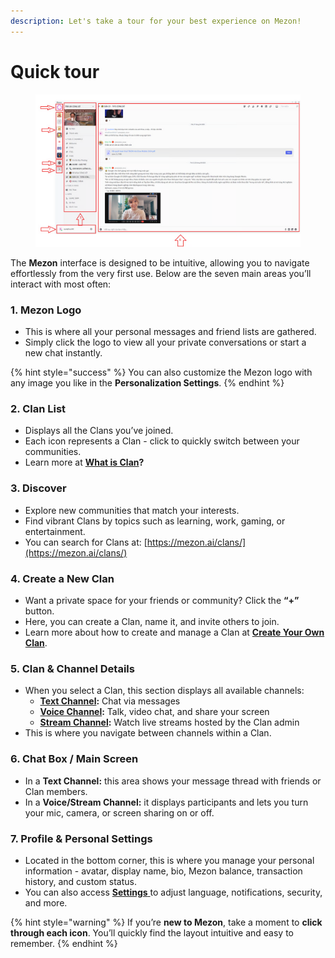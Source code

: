 ```yaml
---
description: Let's take a tour for your best experience on Mezon!
---
```


# Quick tour

<figure><img src="../.gitbook/assets/image (86).png" alt=""><figcaption></figcaption></figure>

The **Mezon** interface is designed to be intuitive, allowing you to navigate effortlessly from the very first use. Below are the seven main areas you’ll interact with most often:

### **1. Mezon Logo**

* This is where all your personal messages and friend lists are gathered.
* Simply click the logo to view all your private conversations or start a new chat instantly.

{% hint style="success" %}
You can also customize the Mezon logo with any image you like in the **Personalization Settings**.
{% endhint %}

### **2. Clan List**

* Displays all the Clans you’ve joined.
* Each icon represents a Clan - click to quickly switch between your communities.
* Learn more at [**What is Clan**](../clan/editor.md)**?**

### **3. Discover**

* Explore new communities that match your interests.
* Find vibrant Clans by topics such as learning, work, gaming, or entertainment.
* You can search for Clans at: [https://mezon.ai/clans/](https://mezon.ai/clans/)

### **4. Create a New Clan**

* Want a private space for your friends or community? Click the **“+”** button.
* Here, you can create a Clan, name it, and invite others to join.
* Learn more about how to create and manage a Clan at [**Create Your Own Clan**](../clan/create-your-own-clan/).

### **5. Clan & Channel Details**

* When you select a Clan, this section displays all available channels:
  * [**Text Channel**](../clan/create-your-own-clan/manage-clan/clan-structure/channels/text-channel/)**:** Chat via messages
  * [**Voice Channel**](../clan/create-your-own-clan/manage-clan/clan-structure/channels/voice-channel.md)**:** Talk, video chat, and share your screen
  * [**Stream Channel**](../clan/create-your-own-clan/manage-clan/clan-structure/channels/stream-channel.md)**:** Watch live streams hosted by the Clan admin
* This is where you navigate between channels within a Clan.

### **6. Chat Box / Main Screen**

* In a **Text Channel:** this area shows your message thread with friends or Clan members.
* In a **Voice/Stream Channel:** it displays participants and lets you turn your mic, camera, or screen sharing on or off.

### **7. Profile & Personal Settings**

* Located in the bottom corner, this is where you manage your personal information - avatar, display name, bio, Mezon balance, transaction history, and custom status.
* You can also access [**Settings** ](personalization-settings.md)to adjust language, notifications, security, and more.

{% hint style="warning" %}
If you’re **new to Mezon**, take a moment to **click through each icon**. You’ll quickly find the layout intuitive and easy to remember.
{% endhint %}
